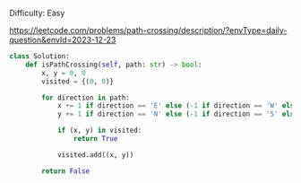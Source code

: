 Difficulty: Easy 

https://leetcode.com/problems/path-crossing/description/?envType=daily-question&envId=2023-12-23


```python
class Solution:
    def isPathCrossing(self, path: str) -> bool:
        x, y = 0, 0
        visited = {(0, 0)}

        for direction in path:
            x += 1 if direction == 'E' else (-1 if direction == 'W' else 0)
            y += 1 if direction == 'N' else (-1 if direction == 'S' else 0)

            if (x, y) in visited:
                return True

            visited.add((x, y))

        return False
```

